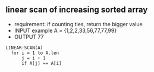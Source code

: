 ## linear scan of increasing sorted array
+ requirement: if counting ties, return the bigger value
+ INPUT example A = {1,2,2,33,56,77,77,99}
+ OUTPUT 77

```
LINEAR-SCAN(A)
  for i = 1 to A.len
      j = i + 1
      if A[j] == A[i]
```
